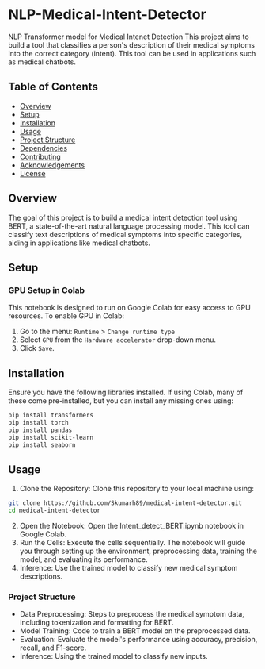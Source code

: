 # NLP-Medical-Intent-Detector
NLP Transformer model for Medical Intenet Detection
This project aims to build a tool that classifies a person's description of their medical symptoms into the correct category (intent). This tool can be used in applications such as medical chatbots.

## Table of Contents

- [Overview](#overview)
- [Setup](#setup)
- [Installation](#installation)
- [Usage](#usage)
- [Project Structure](#project-structure)
- [Dependencies](#dependencies)
- [Contributing](#contributing)
- [Acknowledgements](#acknowledgements)
- [License](#license)

## Overview

The goal of this project is to build a medical intent detection tool using BERT, a state-of-the-art natural language processing model. This tool can classify text descriptions of medical symptoms into specific categories, aiding in applications like medical chatbots.

## Setup

### GPU Setup in Colab

This notebook is designed to run on Google Colab for easy access to GPU resources. To enable GPU in Colab:

1. Go to the menu: `Runtime` > `Change runtime type`
2. Select `GPU` from the `Hardware accelerator` drop-down menu.
3. Click `Save`.

## Installation

Ensure you have the following libraries installed. If using Colab, many of these come pre-installed, but you can install any missing ones using:

```bash
pip install transformers
pip install torch
pip install pandas
pip install scikit-learn
pip install seaborn
```
## Usage
1. Clone the Repository: Clone this repository to your local machine using:
  ```bash
  git clone https://github.com/Skumarh89/medical-intent-detector.git
  cd medical-intent-detector
  ```
2. Open the Notebook: Open the Intent_detect_BERT.ipynb notebook in Google Colab.
3. Run the Cells: Execute the cells sequentially. The notebook will guide you through setting up the environment, preprocessing data, training the model, and evaluating its performance.
4. Inference: Use the trained model to classify new medical symptom descriptions.


### Project Structure
* Data Preprocessing: Steps to preprocess the medical symptom data, including tokenization and formatting for BERT.
* Model Training: Code to train a BERT model on the preprocessed data.
* Evaluation: Evaluate the model's performance using accuracy, precision, recall, and F1-score.
* Inference: Using the trained model to classify new inputs.
